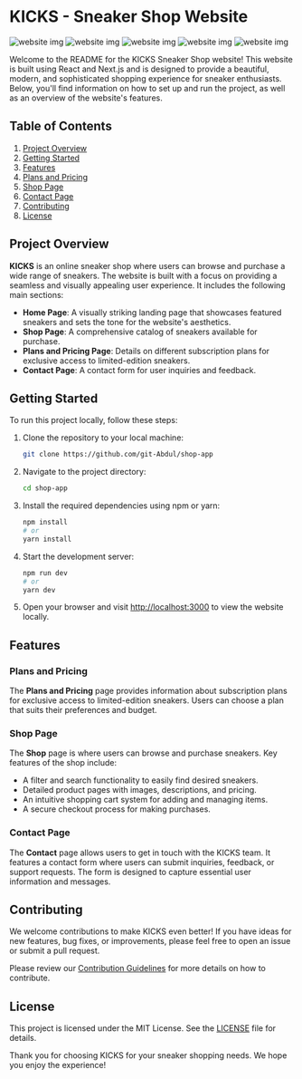 # KICKS - Sneaker Shop Website

<img src="https://i.postimg.cc/kGnxS3hk/Screenshot-2023-09-17-130450.png" alt="website img">
<img src="https://i.postimg.cc/j50Rwc2f/Screenshot-2023-09-17-172928.png" alt="website img">
<img src="https://i.postimg.cc/tRz9Jhj1/Screenshot-2023-09-17-172936.png" alt="website img">
<img src="https://i.postimg.cc/J0K8FWq3/Screenshot-2023-09-17-172949.png" alt="website img">
<img src="https://i.postimg.cc/3r9HYYXm/Screenshot-2023-09-17-173228.png" alt="website img">

Welcome to the README for the KICKS Sneaker Shop website! This website is built using React and Next.js and is designed to provide a beautiful, modern, and sophisticated shopping experience for sneaker enthusiasts. Below, you'll find information on how to set up and run the project, as well as an overview of the website's features.

## Table of Contents
1. [Project Overview](#project-overview)
2. [Getting Started](#getting-started)
3. [Features](#features)
4. [Plans and Pricing](#plans-and-pricing)
5. [Shop Page](#shop-page)
6. [Contact Page](#contact-page)
7. [Contributing](#contributing)
8. [License](#license)

## Project Overview

**KICKS** is an online sneaker shop where users can browse and purchase a wide range of sneakers. The website is built with a focus on providing a seamless and visually appealing user experience. It includes the following main sections:

- **Home Page**: A visually striking landing page that showcases featured sneakers and sets the tone for the website's aesthetics.
- **Shop Page**: A comprehensive catalog of sneakers available for purchase.
- **Plans and Pricing Page**: Details on different subscription plans for exclusive access to limited-edition sneakers.
- **Contact Page**: A contact form for user inquiries and feedback.

## Getting Started

To run this project locally, follow these steps:

1. Clone the repository to your local machine:
   ```bash
   git clone https://github.com/git-Abdul/shop-app
   ```

2. Navigate to the project directory:
   ```bash
   cd shop-app
   ```

3. Install the required dependencies using npm or yarn:
   ```bash
   npm install
   # or
   yarn install
   ```

4. Start the development server:
   ```bash
   npm run dev
   # or
   yarn dev
   ```

5. Open your browser and visit [http://localhost:3000](http://localhost:3000) to view the website locally.

## Features

### Plans and Pricing

The **Plans and Pricing** page provides information about subscription plans for exclusive access to limited-edition sneakers. Users can choose a plan that suits their preferences and budget.

### Shop Page

The **Shop** page is where users can browse and purchase sneakers. Key features of the shop include:

- A filter and search functionality to easily find desired sneakers.
- Detailed product pages with images, descriptions, and pricing.
- An intuitive shopping cart system for adding and managing items.
- A secure checkout process for making purchases.

### Contact Page

The **Contact** page allows users to get in touch with the KICKS team. It features a contact form where users can submit inquiries, feedback, or support requests. The form is designed to capture essential user information and messages.

## Contributing

We welcome contributions to make KICKS even better! If you have ideas for new features, bug fixes, or improvements, please feel free to open an issue or submit a pull request.

Please review our [Contribution Guidelines](CONTRIBUTING.md) for more details on how to contribute.

## License

This project is licensed under the MIT License. See the [LICENSE](LICENSE) file for details.

Thank you for choosing KICKS for your sneaker shopping needs. We hope you enjoy the experience!

